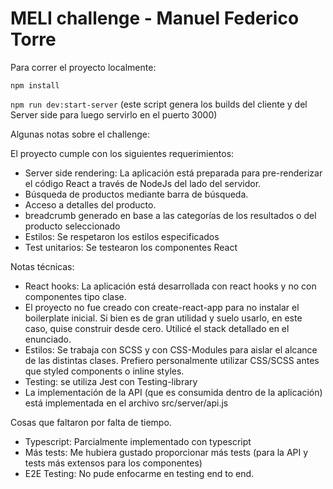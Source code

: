 # MELI challenge - Manuel Federico Torre

Para correr el proyecto localmente:

`npm install`

`npm run dev:start-server` (este script genera los builds del cliente y del Server side para luego servirlo en el puerto 3000)



Algunas notas sobre el challenge:

El proyecto cumple con los siguientes requerimientos:

* Server side rendering: La aplicación está preparada para pre-renderizar el código React a través de NodeJs del lado del servidor.
* Búsqueda de productos mediante barra de búsqueda.
* Acceso a detalles del producto.
* breadcrumb generado en base a las categorías de los resultados o del producto seleccionado
* Estilos: Se respetaron los estilos especificados
* Test unitarios: Se testearon los componentes React

Notas técnicas:

* React hooks: La aplicación está desarrollada con react hooks y no con componentes tipo clase.
* El proyecto no fue creado con create-react-app para no instalar el boilerplate inicial. Si bien es de gran utilidad y suelo usarlo, en este caso, quise construir desde cero. Utilicé el stack detallado en el enunciado.
* Estilos: Se trabaja con SCSS y con CSS-Modules para aislar el alcance de las distintas clases. Prefiero personalmente utilizar CSS/SCSS antes que styled components o inline styles.
* Testing: se utiliza Jest con Testing-library
* La implementación de la API (que es consumida dentro de la aplicación) está implementada en el archivo src/server/api.js

Cosas que faltaron por falta de tiempo. 

* Typescript: Parcialmente implementado con typescript
* Más tests: Me hubiera gustado proporcionar más tests (para la API y tests más extensos para los componentes)
* E2E Testing: No pude enfocarme en testing end to end.
